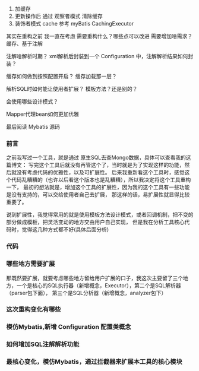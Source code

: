 1. 加缓存
2. 更新操作后 通过 观察者模式 清除缓存
2. 装饰者模式 cache 参考 myBatis CachingExecutor


其实在重构之前 我一直在考虑 需要重构什么？哪些点可以改进
需要增加啥需求？ 缓存、基于注解

注解啥解析时期？
xml解析后封装到一个 Configuration 中，注解解析结果如何封装？

缓存如何做到按照配置开启？ 缓存加载那一层？

解析SQL时如何能让使用者扩展？ 模板方法？还是别的？

会使用哪些设计模式？

Mapper代理bean如何更加优雅

最后阅读 Mybatis 源码



### 前言
之前我写过一个工具，就是通过 原生SQL去查Mongo数据，具体可以查看我的这篇博文：
写完这个工具后就没有再管这个了，当时就是为了实现这样的功能，然后就没有考虑代码的优雅性，以及可扩展性。
后来我重新看这个工具时，感觉这个代码乱糟糟的（也许以后看这个版本也是乱糟糟），所以我决定将这个工具重构一下，
最初的想法就是，增加这个工具的扩展性，因为我的这个工具有一些功能是没有支持的，可以交给使用者自己去扩展，
那这样的话，易扩展性就显得比较重要了。

说到扩展性，我觉得常用的就是使用模板方法设计模式，或者回调机制，把不变的部分做成模板，把灵活变动的地方交由用户自己实现，
但是我在分析工具核心代码时，觉得这几种方式都不好(具体后面分析)

### 代码

### 哪些地方需要扩展
那既然要扩展，就要考虑哪些地方留给用户扩展的口子，我这次主要留了三个地方，一个是核心的SQL执行器（新增概念，Executor），第二个是SQL解析器（parser包下面），
第三个是SQL分析器（新增概念，analyzer包下）

### 这次重构变化有哪些

### 模仿Mybatis,新增 Configuration 配置类概念

### 如何增加SQL注解解析功能

### 最核心变化，模仿Mybatis，通过拦截器来扩展本工具的核心模块


